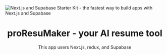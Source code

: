 <img alt="Next.js and Supabase Starter Kit - the fastest way to build apps with Next.js and Supabase" src="https://demo-nextjs-with-supabase.vercel.app/opengraph-image.png">
  <h1 align="center">proResuMaker - your AI resume tool</h1>
</a>

<p align="center">
 This app users Next.js, redux, and Supabase
</p>
